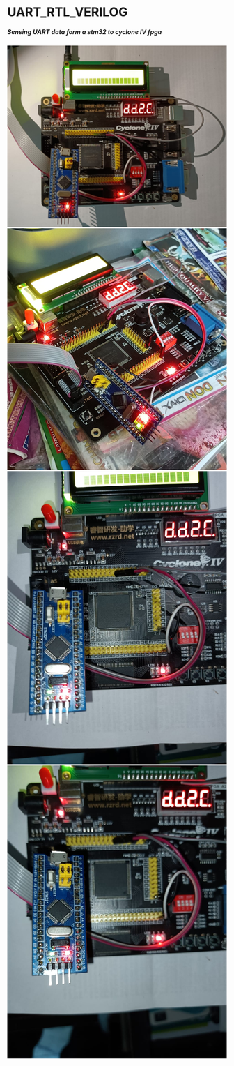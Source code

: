 # UART_RTL_VERILOG

##### Sensing UART data form a stm32 to cyclone IV fpga 
![pic1](pic1.jpg)
![pic2](pic2.jpg)
![pic3](pic3.jpg)
![pic4](pic4.jpg)
